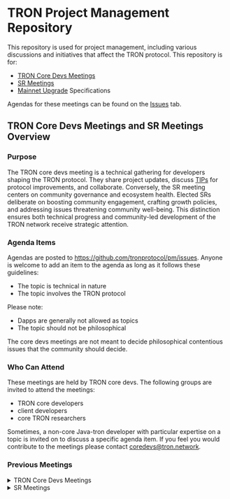 # TRON Project Management Repository

This repository is used for project management, including various discussions and initiatives that affect the TRON protocol.
This repository is for:

- [TRON Core Devs Meetings](https://github.com/tronprotocol/pm/tree/master/TRON%20Core%20Devs%20Meetings)
- [SR Meetings](https://github.com/tronprotocol/pm/tree/master/SR%20Meetings)
- [Mainnet Upgrade](https://github.com/tronprotocol/pm/tree/master/Mainnet%20Upgrade%20Archive) Specifications

Agendas for these meetings can be found on the [Issues](https://github.com/tronprotocol/pm/issues) tab. 

## TRON Core Devs Meetings and SR Meetings Overview

### Purpose
The TRON core devs meeting is a technical gathering for developers shaping the TRON protocol. They share project updates, discuss [TIPs](https://github.com/tronprotocol/tips) for protocol improvements, and collaborate. Conversely, the SR meeting centers on community governance and ecosystem health. Elected SRs deliberate on boosting community engagement, crafting growth policies, and addressing issues threatening community well-being. This distinction ensures both technical progress and community-led development of the TRON network receive strategic attention.

### Agenda Items
Agendas are posted to https://github.com/tronprotocol/pm/issues. Anyone is welcome to add an item to the agenda as long as it follows these guidelines:

- The topic is technical in nature
- The topic involves the TRON protocol

Please note: 

- Dapps are generally not allowed as topics 
- The topic should not be philosophical

The core devs meetings are not meant to decide philosophical contentious issues that the community should decide.

### Who Can Attend
These meetings are held by TRON core devs. The following groups are invited to attend the meetings:

- TRON core developers 
- client developers
- core TRON researchers  

Sometimes, a non-core Java-tron developer with particular expertise on a topic is invited on to discuss a specific agenda item. If you feel you would contribute to the meetings please contact coredevs@tron.network.

### Previous Meetings

<details>
<summary> TRON Core Devs Meetings </summary>

 №  | Date                             | Adgenda        |Notes          | Recording            |
--- | -------------------------------- |:--------------:|:--------------:|:--------------------:|
 1  | Wed, 15 Jan, 2020 07:00 UTC      | [agenda](https://github.com/tronprotocol/pm/issues/1) | [notes](https://github.com/tronprotocol/pm/blob/master/TRON%20Core%20Devs%20Meetings/Meeting%2001.md) | [video](https://www.youtube.com/watch?v=-kHiycFhnf8) |
 2  | Mon, 17 Feb, 2020 07:00 UTC      | [agenda](https://github.com/tronprotocol/pm/issues/3) | [notes](https://github.com/tronprotocol/pm/blob/master/TRON%20Core%20Devs%20Meetings/Meeting%2002.md) | [video](https://www.youtube.com/watch?v=ms3D8zL9_Dk) |
 3  | Mon, 02 Mar, 2020 07:00 UTC      | [agenda](https://github.com/tronprotocol/pm/issues/4) | [notes](https://github.com/tronprotocol/pm/blob/master/TRON%20Core%20Devs%20Meetings/Meeting%2003.md) | [video](https://www.youtube.com/watch?v=aegtFI4D_c0)  |
 4  | Mon, 16 Mar, 2020 09:00 UTC      | [agenda](https://github.com/tronprotocol/pm/issues/5) | [notes](https://github.com/tronprotocol/pm/blob/master/TRON%20Core%20Devs%20Meetings/Meeting%2004.md) | [video](https://www.youtube.com/watch?v=hf_kpDRteB4)  |
 5  | Mon, 13 Apr, 2020 09:00 UTC      | [agenda](https://github.com/tronprotocol/pm/issues/6) | [notes](https://github.com/tronprotocol/pm/blob/master/TRON%20Core%20Devs%20Meetings/Meeting%2005.md) | [video](https://www.youtube.com/watch?v=GAi-I2MlGgM&t=11s)
 6  | Thur, 30 Apr, 2020 09:00 UTC     | [agenda](https://github.com/tronprotocol/pm/issues/7) | [notes](https://github.com/tronprotocol/pm/blob/master/TRON%20Core%20Devs%20Meetings/Meeting%2006.md) | [video](https://www.youtube.com/watch?v=xXY7kf4tV-Q&feature=youtu.be)
 7  | Tues, 16 Jun, 2020 09:00 UTC     | [agenda](https://github.com/tronprotocol/pm/issues/8) | [notes](https://github.com/tronprotocol/pm/blob/master/TRON%20Core%20Devs%20Meetings/Meeting%2007.md) | [video](https://www.youtube.com/watch?v=fY6sG285ee4)
 8  | Tues, 11 Aug, 2020 09:00 UTC     | [agenda](https://github.com/tronprotocol/pm/issues/11) | [notes](https://github.com/tronprotocol/pm/blob/master/TRON%20Core%20Devs%20Meetings/Meeting%2008.md) | [video](https://youtu.be/EX63qtcvNAc)
 9  | Thu, 24 Sep, 2020 09:00 UTC     | [agenda](https://github.com/tronprotocol/pm/issues/14) | [notes](https://github.com/tronprotocol/pm/blob/master/TRON%20Core%20Devs%20Meetings/Meeting%2009.md) | [video](https://youtu.be/jq_tvSXnXss)
 10 | Wed, 20 Jan. 2021 09:00 UTC     | [agenda](https://github.com/tronprotocol/pm/issues/15) | [notes](https://github.com/tronprotocol/pm/blob/master/SR%20Meetings/SR%20Meeting%2002.md) | NA
 11 | Thu, 20 May 2021 09:00 UTC     | [agenda](https://github.com/tronprotocol/pm/issues/17) | [notes](https://github.com/tronprotocol/pm/blob/master/SR%20Meetings/SR%20Meeting%2003.md) | NA
 12 | Thu, 11 Aug. 2021 09:00 UTC     | [agenda](https://github.com/tronprotocol/pm/issues/19) | [notes](https://github.com/tronprotocol/pm/blob/master/SR%20Meetings/SR%20Meeting%2004.md) | NA
 13 | Wed, 26 Oct. 2022 09:00 UTC     | [agenda](https://github.com/tronprotocol/pm/issues/30) | [notes](https://github.com/tronprotocol/pm/blob/master/SR%20Meetings/SR%20Meeting%2005.md) | NA
 14 | Wed, 08 Feb. 2023 09:00 UTC     | [agenda](https://github.com/tronprotocol/pm/issues/37) | [notes](https://github.com/tronprotocol/pm/blob/master/SR%20Meetings/SR%20Meeting%2006.md) | NA
 15 | Wed, 07 Jun. 2023 09:00 UTC     | [agenda](https://github.com/tronprotocol/pm/issues/50) | [notes](https://github.com/tronprotocol/pm/blob/master/TRON%20Core%20Devs%20Meetings/Meeting%2010.md) | NA
 16 | Wed, 19 Jul. 2023 09:00 UTC     | [agenda](https://github.com/tronprotocol/pm/issues/60) | [notes](https://github.com/tronprotocol/pm/blob/master/TRON%20Core%20Devs%20Meetings/Wallet%20Devs%20Meeting%2001.md) | NA
 17 | Fri, 02 Feb. 2024 07:00 UTC     | [agenda](https://github.com/tronprotocol/pm/issues/72) | [notes](https://github.com/tronprotocol/pm/blob/master/TRON%20Core%20Devs%20Meetings/Meeting%2011.md) | NA
 18 | Fri, 08 Mar. 2024 07:00 UTC     | [agenda](https://github.com/tronprotocol/pm/issues/75) | [notes](https://github.com/tronprotocol/pm/blob/master/TRON%20Core%20Devs%20Meetings/Meeting%2012.md) | NA
 19 | Thu, 21 Mar. 2024 07:00 UTC     | [agenda](https://github.com/tronprotocol/pm/issues/78) | [notes](https://github.com/tronprotocol/pm/blob/master/TRON%20Core%20Devs%20Meetings/Meeting%2013.md) | NA
 20 | Thu, 11 Apr. 2024 07:00 UTC     | [agenda](https://github.com/tronprotocol/pm/issues/82) | [notes](https://github.com/tronprotocol/pm/blob/master/TRON%20Core%20Devs%20Meetings/Meeting%2014.md) | NA
 21 | Thu, 25 Apr. 2024 07:00 UTC     | [agenda](https://github.com/tronprotocol/pm/issues/86) | [notes](https://github.com/tronprotocol/pm/blob/master/TRON%20Core%20Devs%20Meetings/Meeting%2015.md) | NA
 22 | Thu, 16 May 2024 07:00 UTC     | [agenda](https://github.com/tronprotocol/pm/issues/91) | [notes](https://github.com/tronprotocol/pm/blob/master/TRON%20Core%20Devs%20Meetings/Meeting%2016.md) | NA
 23 | Thu, 30 May 2024 07:00 UTC     | [agenda](https://github.com/tronprotocol/pm/issues/93) | [notes](https://github.com/tronprotocol/pm/blob/master/TRON%20Core%20Devs%20Meetings/Meeting%2017.md) | NA
 24 | Thu, 13 Jun. 2024 07:00 UTC     | [agenda](https://github.com/tronprotocol/pm/issues/94) | [notes](https://github.com/tronprotocol/pm/blob/master/TRON%20Core%20Devs%20Meetings/Meeting%2018.md) | NA
 25 | Thu, 04 Jul. 2024 07:00 UTC     | [agenda](https://github.com/tronprotocol/pm/issues/95) | [notes](https://github.com/tronprotocol/pm/blob/master/TRON%20Core%20Devs%20Meetings/Meeting%2019.md) | NA
 26 | Thu, 18 Jul. 2024 07:00 UTC     | [agenda](https://github.com/tronprotocol/pm/issues/96) | [notes](https://github.com/tronprotocol/pm/blob/master/TRON%20Core%20Devs%20Meetings/Meeting%2020.md) | NA
 27 | Thu, 08 Aug. 2024 07:00 UTC     | [agenda](https://github.com/tronprotocol/pm/issues/97) | [notes](https://github.com/tronprotocol/pm/blob/master/TRON%20Core%20Devs%20Meetings/Meeting%2021.md) | NA
 28 | Thu, 22 Aug. 2024 07:00 UTC     | [agenda](https://github.com/tronprotocol/pm/issues/99) | [notes](https://github.com/tronprotocol/pm/blob/master/TRON%20Core%20Devs%20Meetings/Meeting%2022.md) | NA
 29 | Thu, 05 Sep. 2024 07:00 UTC     | [agenda](https://github.com/tronprotocol/pm/issues/100) | [notes](https://github.com/tronprotocol/pm/blob/master/TRON%20Core%20Devs%20Meetings/Meeting%2023.md) | NA
 30 | Thu, 26 Sep. 2024 07:00 UTC     | [agenda](https://github.com/tronprotocol/pm/issues/101) | [notes](https://github.com/tronprotocol/pm/blob/master/TRON%20Core%20Devs%20Meetings/Meeting%2024.md) | NA
 31 | Thu, 24 Oct. 2024 07:00 UTC     | [agenda](https://github.com/tronprotocol/pm/issues/102) | [notes](https://github.com/tronprotocol/pm/blob/master/TRON%20Core%20Devs%20Meetings/Meeting%2025.md) | NA
 32 | Thu, 07 Nov. 2024 06:00 UTC     | [agenda](https://github.com/tronprotocol/pm/issues/104) | [notes](https://github.com/tronprotocol/pm/blob/master/TRON%20Core%20Devs%20Meetings/Meeting%2026.md) | NA
 33 | Thu, 21 Nov. 2024 06:00 UTC     | [agenda](https://github.com/tronprotocol/pm/issues/105) | [notes](https://github.com/tronprotocol/pm/blob/master/TRON%20Core%20Devs%20Meetings/Meeting%2027.md) | NA
 34 | Thu, 05 Dec. 2024 06:00 UTC     | [agenda](https://github.com/tronprotocol/pm/issues/106) | [notes](https://github.com/tronprotocol/pm/blob/master/TRON%20Core%20Devs%20Meetings/Meeting%2028.md) | NA
 35 | Thu, 19 Dec. 2024 06:00 UTC     | [agenda](https://github.com/tronprotocol/pm/issues/107) | [notes](https://github.com/tronprotocol/pm/blob/master/TRON%20Core%20Devs%20Meetings/Meeting%2029.md) | NA
 36 | Thu, 09 Jan. 2025 06:00 UTC     | [agenda](https://github.com/tronprotocol/pm/issues/108) | [notes](https://github.com/tronprotocol/pm/blob/master/TRON%20Core%20Devs%20Meetings/Meeting%2030.md) | NA
 37 | Wed, 26 Feb. 2025 06:00 UTC     | [agenda](https://github.com/tronprotocol/pm/issues/112) | [notes](https://github.com/tronprotocol/pm/blob/master/TRON%20Core%20Devs%20Meetings/Meeting%2031.md) | NA
 38 | Wed, 12 Mar. 2025 06:00 UTC     | [agenda](https://github.com/tronprotocol/pm/issues/114) | [notes](https://github.com/tronprotocol/pm/blob/master/TRON%20Core%20Devs%20Meetings/Meeting%2032.md) | NA
 39 | Wed, 02 Apr. 2025 06:00 UTC     | [agenda](https://github.com/tronprotocol/pm/issues/116) | [notes](https://github.com/tronprotocol/pm/blob/master/TRON%20Core%20Devs%20Meetings/Meeting%2033.md) | NA 
 40 | Wed, 16 Apr. 2025 06:00 UTC     | [agenda](https://github.com/tronprotocol/pm/issues/120) | [notes](https://github.com/tronprotocol/pm/blob/master/TRON%20Core%20Devs%20Meetings/Meeting%2034.md) | NA 
 41 | Fri, 18 Apr. 2025 06:00 UTC     | [agenda](https://github.com/tronprotocol/pm/issues/121) | [notes](https://github.com/tronprotocol/pm/blob/master/TRON%20Core%20Devs%20Meetings/Meeting%2035.md) | NA 
 42 | Thu, 24 Apr. 2025 06:00 UTC     | [agenda](https://github.com/tronprotocol/pm/issues/122) | [notes](https://github.com/tronprotocol/pm/blob/master/TRON%20Core%20Devs%20Meetings/Meeting%2036.md) | NA
 43 | Thu, 08 May  2025 06:00 UTC     | [agenda](https://github.com/tronprotocol/pm/issues/129) | [notes](https://github.com/tronprotocol/pm/blob/master/TRON%20Core%20Devs%20Meetings/Wallet%20Devs%20Meeting%2002.md) | NA 
 44 | Tue, 13 May  2025 06:00 UTC     | [agenda](https://github.com/tronprotocol/pm/issues/127) | [notes](https://github.com/tronprotocol/pm/blob/master/TRON%20Core%20Devs%20Meetings/Meeting%2037.md) | NA
 45 | Wed, 28 May  2025 06:00 UTC     | [agenda](https://github.com/tronprotocol/pm/issues/136) | [notes](https://github.com/tronprotocol/pm/blob/master/TRON%20Core%20Devs%20Meetings/Meeting%2038.md) | NA
 46 | Fri, 06 Jun.  2025 06:00 UTC     | [agenda](https://github.com/tronprotocol/pm/issues/140) | [notes](https://github.com/tronprotocol/pm/blob/master/TRON%20Core%20Devs%20Meetings/Meeting%2039.md) | NA
 47 | Wed, 18 Jun.  2025 06:00 UTC     | [agenda](https://github.com/tronprotocol/pm/issues/142) | [notes](https://github.com/tronprotocol/pm/blob/master/TRON%20Core%20Devs%20Meetings/Meeting%2040.md) | NA
 48 | Wed, 02 Jul.  2025 06:00 UTC     | [agenda](https://github.com/tronprotocol/pm/issues/145) | [notes](https://github.com/tronprotocol/pm/blob/master/TRON%20Core%20Devs%20Meetings/Meeting%2041.md) | NA
 49 | Wed, 16 Jul.  2025 06:00 UTC     | [agenda](https://github.com/tronprotocol/pm/issues/148) | [notes](https://github.com/tronprotocol/pm/blob/master/TRON%20Core%20Devs%20Meetings/Meeting%2042.md) | NA
 50 | Tue, 29 Jul.  2025 07:00 UTC     | [agenda](https://github.com/tronprotocol/pm/issues/153) | [notes](https://github.com/tronprotocol/pm/blob/master/TRON%20Core%20Devs%20Meetings/Wallet%20Devs%20Meeting%2003.md) | NA
 51 | Wed, 30 Jul.  2025 06:00 UTC     | [agenda](https://github.com/tronprotocol/pm/issues/151) | [notes](https://github.com/tronprotocol/pm/blob/master/TRON%20Core%20Devs%20Meetings/Meeting%2043.md) | NA
 52 | Wed, 13 Aug.  2025 06:00 UTC     | [agenda](https://github.com/tronprotocol/pm/issues/156) | [notes](https://github.com/tronprotocol/pm/blob/master/TRON%20Core%20Devs%20Meetings/Meeting%2044.md) | NA
 53 | Wed, 27 Aug.  2025 06:00 UTC     | [agenda](https://github.com/tronprotocol/pm/issues/157) | [notes](https://github.com/tronprotocol/pm/blob/master/TRON%20Core%20Devs%20Meetings/Meeting%2045.md) | NA
 54 | Wed, 10 Sep.  2025 06:00 UTC     | [agenda](https://github.com/tronprotocol/pm/issues/160) | [notes](https://github.com/tronprotocol/pm/blob/master/TRON%20Core%20Devs%20Meetings/Meeting%2046.md) | NA
 55 | Wed, 24 Sep.  2025 06:00 UTC     | [agenda](https://github.com/tronprotocol/pm/issues/162) | [notes](https://github.com/tronprotocol/pm/blob/master/TRON%20Core%20Devs%20Meetings/Meeting%2047.md) | NA
 55 | Wed, 15 Oct.  2025 06:00 UTC     | [agenda](https://github.com/tronprotocol/pm/issues/166) | [notes](https://github.com/tronprotocol/pm/blob/master/TRON%20Core%20Devs%20Meetings/Meeting%2048.md) | NA



</details>

<details>
<summary> SR Meetings </summary>

 №  | Date                             | Adgenda        |Notes          | Recording            |
--- | -------------------------------- |:--------------:|:--------------:|:--------------------:|
 2  | Wed, 20 Jan, 2021 09:00 UTC      | [agenda](https://github.com/tronprotocol/pm/issues/15) | [notes](https://github.com/tronprotocol/pm/blob/master/SR%20Meetings/SR%20Meeting%2002.md) | NA |
 3  | Thur, 20 May, 2021 09:00 UTC      | [agenda](https://github.com/tronprotocol/pm/issues/17) | [notes](https://github.com/tronprotocol/pm/blob/master/SR%20Meetings/SR%20Meeting%2003.md) | NA |
 4  | Wed, 11 Aug, 2021 09:00 UTC      | [agenda](https://github.com/tronprotocol/pm/issues/19) | [notes](https://github.com/tronprotocol/pm/blob/master/SR%20Meetings/SR%20Meeting%2004.md) | NA |
 5  | Wed, 26 Oct, 2022 09:00 UTC      | [agenda](https://github.com/tronprotocol/pm/issues/30) | [notes](https://github.com/tronprotocol/pm/blob/master/SR%20Meetings/SR%20Meeting%2005.md) | NA |
 6  | Wed, 08 Feb, 2023 09:00 UTC      | [agenda](https://github.com/tronprotocol/pm/issues/6) | [notes](https://github.com/tronprotocol/pm/blob/master/SR%20Meetings/SR%20Meeting%2006.md) | NA |

</details>
